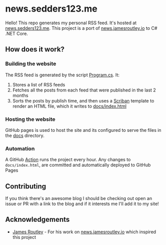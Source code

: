 # news.sedders123.me

Hello! This repo generates my personal RSS feed. It's hosted at [news.sedders123.me](https://news.sedders123.me/). This project is a port of [news.jamesroutley.io](http://news.jamesroutley.io) to C# .NET Core.

## How does it work?

### Building the website

The RSS feed is generated by the script [Program.cs](/Program.cs). It:

1. Stores a list of RSS feeds
2. Fetches all the posts from each feed that were published in the last 2 months
3. Sorts the posts by publish time, and then uses a [Scriban](https://github.com/lunet-io/scriban) template to render an HTML file, which it writes to [docs/index.html](docs/index.html)

### Hosting the website

GitHub pages is used to host the site and its configured to serve the files in the [docs](/docs) directory.

### Automation

A GitHub [Action](/.github/workflows/build.yml) runs the project every hour. Any changes to `docs/index.html`, are committed and automatically deployed to GitHub Pages

## Contributing
If you think there's an awesome blog I should be checking out open an issue or PR with a link to the blog and if it interests me I'll add it to my site!

## Acknowledgements

 - [James Routley](https://github.com/jamesroutley) - For his work on [news.jamesroutley.io](http://news.jamesroutley.io) which inspired this project
